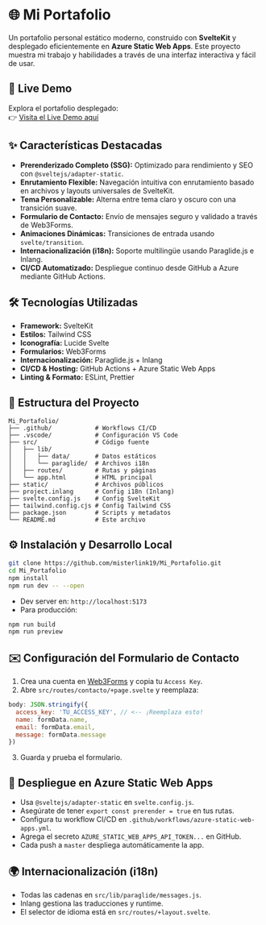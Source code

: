 # 🌐 Mi Portafolio

Un portafolio personal estático moderno, construido con **SvelteKit** y desplegado eficientemente en **Azure Static Web Apps**. Este proyecto muestra mi trabajo y habilidades a través de una interfaz interactiva y fácil de usar.

## 🚀 Live Demo

Explora el portafolio desplegado:  
👉 [Visita el Live Demo aquí](https://github.com/misterlink19/Mi_Portafolio)

## ✨ Características Destacadas

- **Prerenderizado Completo (SSG):** Optimizado para rendimiento y SEO con `@sveltejs/adapter-static`.
- **Enrutamiento Flexible:** Navegación intuitiva con enrutamiento basado en archivos y layouts universales de SvelteKit.
- **Tema Personalizable:** Alterna entre tema claro y oscuro con una transición suave.
- **Formulario de Contacto:** Envío de mensajes seguro y validado a través de Web3Forms.
- **Animaciones Dinámicas:** Transiciones de entrada usando `svelte/transition`.
- **Internacionalización (i18n):** Soporte multilingüe usando Paraglide.js e Inlang.
- **CI/CD Automatizado:** Despliegue continuo desde GitHub a Azure mediante GitHub Actions.

## 🛠️ Tecnologías Utilizadas

- **Framework:** SvelteKit  
- **Estilos:** Tailwind CSS  
- **Iconografía:** Lucide Svelte  
- **Formularios:** Web3Forms  
- **Internacionalización:** Paraglide.js + Inlang  
- **CI/CD & Hosting:** GitHub Actions + Azure Static Web Apps  
- **Linting & Formato:** ESLint, Prettier

## 📂 Estructura del Proyecto

```plaintext
Mi_Portafolio/
├── .github/            # Workflows CI/CD
├── .vscode/            # Configuración VS Code
├── src/                # Código fuente
│   ├── lib/
│   │   ├── data/       # Datos estáticos
│   │   └── paraglide/  # Archivos i18n
│   ├── routes/         # Rutas y páginas
│   └── app.html        # HTML principal
├── static/             # Archivos públicos
├── project.inlang      # Config i18n (Inlang)
├── svelte.config.js    # Config SvelteKit
├── tailwind.config.cjs # Config Tailwind CSS
├── package.json        # Scripts y metadatos
└── README.md           # Este archivo
```

## ⚙️ Instalación y Desarrollo Local

```bash
git clone https://github.com/misterlink19/Mi_Portafolio.git
cd Mi_Portafolio
npm install
npm run dev -- --open
```

- Dev server en: `http://localhost:5173`  
- Para producción:

```bash
npm run build
npm run preview
```

## ✉️ Configuración del Formulario de Contacto

1. Crea una cuenta en [Web3Forms](https://web3forms.com) y copia tu `Access Key`.
2. Abre `src/routes/contacto/+page.svelte` y reemplaza:

```javascript
body: JSON.stringify({
  access_key: 'TU_ACCESS_KEY', // <-- ¡Reemplaza esto!
  name: formData.name,
  email: formData.email,
  message: formData.message
})
```

3. Guarda y prueba el formulario.

## 🚀 Despliegue en Azure Static Web Apps

- Usa `@sveltejs/adapter-static` en `svelte.config.js`.
- Asegúrate de tener `export const prerender = true` en tus rutas.
- Configura tu workflow CI/CD en `.github/workflows/azure-static-web-apps.yml`.
- Agrega el secreto `AZURE_STATIC_WEB_APPS_API_TOKEN...` en GitHub.
- Cada push a `master` despliega automáticamente la app.

## 🌍 Internacionalización (i18n)

- Todas las cadenas en `src/lib/paraglide/messages.js`.
- Inlang gestiona las traducciones y runtime.
- El selector de idioma está en `src/routes/+layout.svelte`.

